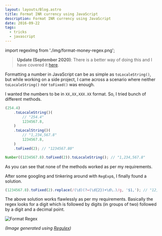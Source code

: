 ```yaml
---
layout: layouts/Blog.astro
title: Format INR currency using JavaScript
description: Format INR currency using JavaScript
date: 2016-09-22
tags:
  - tricks
  - javascript
---
```


import regexImg from './img/format-money-regex.png';

> **Update (September 2020)**: There is a better way of doing this and I have covered it [here](/blog/format-indian-currency-in-js-part-2).

Formatting a number in JavaScript can be as simple as `toLocaleString()`, but while working on a side project, I came across a scenario where neither `toLocaleString()` nor `toFixed()` was enough.

I wanted the numbers to be in `XX,XX,XXX.XX` format. So, I tried bunch of different methods.

```js
(254.4)
	.toLocaleString()(
		// "254.4"
		1234567.8,
	)
	.toLocalString()(
		// "1,234,567.8"
		1234567.8,
	)
	.toFixed(2); // "1234567.80"

Number((1234567.8).toFixed(2)).toLocaleString(); // "1,234,567.8"
```

As you can see that none of the methods worked as per my requirements.

After some googling and tinkering around with `RegExp`s, I finally found a solution.

```js
(1234567.8).toFixed(2).replace(/(\d)(?=(\d{2})+\d\.)/g, '$1,'); // "12,34,567.80"
```

The above solution works flawlessly as per my requirements.
Basically the regex looks for a digit which is followed by digits (in groups of two) followed by a digit and a decimal point.

<img src={regexImg} class="center invert" alt="Format Regex" />

_(Image generated using [Regulex](https://jex.im/regulex/))_
